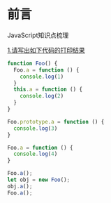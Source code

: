 # 前言
JavaScript知识点梳理

[1.请写出如下代码的打印结果](https://github.com/fuhangyy/Vue-Blog/issues/1)
```js
function Foo() {
  Foo.a = function () {
    console.log(1)
  }
  this.a = function () {
    console.log(2)
  }
}

Foo.prototype.a = function () {
  console.log(3)
}

Foo.a = function () {
  console.log(4)
}

Foo.a();
let obj = new Foo();
obj.a();
Foo.a();
```
